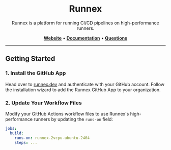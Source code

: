 <h1 align="center">Runnex</h1>
<p align="center">Runnex is a platform for running CI/CD pipelines on high-performance runners.</p>

<p align="center">
  <a href="https://runnex.dev"><b>Website</b></a> •
  <a href="https://docs.runnex.dev"><b>Documentation</b></a> •
  <a href="https://github.com/runnexdev/runnex/issues"><b>Questions</b></a>
</p>

---

## Getting Started

### 1. Install the GitHub App

Head over to [runnex.dev](https://runnex.dev/login) and authenticate with your
GitHub account. Follow the installation wizard to add the Runnex GitHub App to
your organization.

### 2. Update Your Workflow Files

Modify your GitHub Actions workflow files to use Runnex's high-performance
runners by updating the `runs-on` field:

```yaml
jobs:
  build:
    runs-on: runnex-2vcpu-ubuntu-2404
    steps: ...
```
